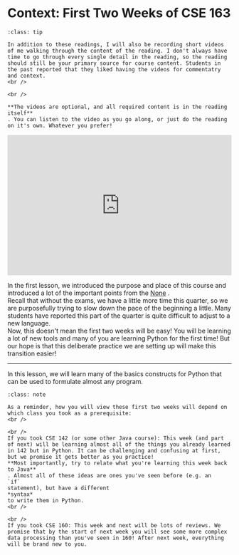 # Context: First Two Weeks of CSE 163

```{admonition} Tip
:class: tip

In addition to these readings, I will also be recording short videos of me walking through the content of the reading. I don't always have time to go through every single detail in the reading, so the reading should still be your primary source for course content. Students in the past reported that they liked having the videos for commentatry and context.
<br />

<br />

**The videos are optional, and all required content is in the reading itself**
. You can listen to the video as you go along, or just do the reading on it's own. Whatever you prefer!

```


<div style="position: relative; padding-bottom: 62.5%; height: 0;">
    <iframe src="https://www.loom.com/share/732b9b2cb52d4380b4e21ea4cf53f2ab?sharedAppSource=personal_library" frameborder="0" webkitallowfullscreen mozallowfullscreen allowfullscreen style="position: absolute; top: 0; left: 0; width: 100%; height: 100%;"></iframe>
</div>

In the first lesson, we introduced the purpose and place of this course and introduced a lot of the important points from the [None](https://courses.cs.washington.edu/courses/cse163/21wi/syllabus.html) .  
Recall that without the exams, we have a little more time this quarter, so we are purposefully trying to slow down the pace of the beginning a little. Many students have reported this part of the quarter is quite difficult to adjust to a new language.  
Now, this doesn't mean the first two weeks will be easy! You will be learning a lot of new tools and many of you are learning Python for the first time! But our hope is that this deliberate practice we are setting up will make this transition easier!  
<hr>
In this lesson, we will learn many of the basics constructs for Python that can be used to formulate almost any program.  

```{admonition} Note
:class: note

As a reminder, how you will view these first two weeks will depend on which class you took as a prerequisite:
<br />

<br />
If you took CSE 142 (or some other Java course): This week (and part of next) will be learning almost all of the things you already learned in 142 but in Python. It can be challenging and confusing at first, but we promise it gets better as you practice!
**Most importantly, try to relate what you're learning this week back to Java**
. Almost all of these ideas are ones you've seen before (e.g. an
`if`
statement), but have a different
*syntax*
to write them in Python.
<br />

<br />
If you took CSE 160: This week and next will be lots of reviews. We promise that by the start of next week you will see some more complex data processing than you've seen in 160! After next week, everything will be brand new to you.

```


 
